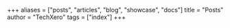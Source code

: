 +++
aliases = ["posts", "articles", "blog", "showcase", "docs"]
title = "Posts"
author = "TechXero"
tags = ["index"]
+++
